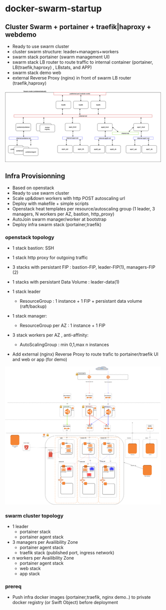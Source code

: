# docker-swarm-startup

## Cluster Swarm + portainer + traefik|haproxy + webdemo
* Ready to use swarm cluster
* cluster swarm structure: leader+managers+workers
* swarm stack portainer (swarm management UI)
* swarm stack LB router to route traffic to internal container (portainer, LB(traefik,haproxy) , LBstats, and APP)
* swarm stack demo web
* external Reverse Proxy (nginx) in front of swarm LB router (traefik,haproxy)

![docs/swarm-startup-swarm-container-network.png](docs/swarm-startup-swarm-container-network.png)

## Infra Provisionning

* Based on openstack
* Ready to use swarm cluster
* Scale up&down workers with http POST autoscaling url
* Deploy with makefile + simple scripts
* Openstack heat templates per resource/autoscaling group (1 leader, 3 managers, N workers per AZ, bastion, http_proxy)
* AutoJoin swarm manager/worker at bootstrap
* Deploy infra swarm stack (portainer,traefik)

### openstack topology
* 1 stack bastion: SSH
* 1 stack http proxy for outgoing traffic
* 3 stacks with persistant FIP : bastion-FIP, leader-FIP(1), managers-FIP (2)
* 1 stacks with persistant Data Volume : leader-data(1)
* 1 stack leader
  * ResourceGroup : 1 instance + 1 FIP + persistant data volume (raft/backup)
* 1 stack manager:
  * ResourceGroup per AZ : 1 instance + 1 FIP
* 3 stack workers per AZ , anti-affinity:
  * AutoScalingGroup : min 0,1,max n instances

* Add external (nginx) Reverse Proxy to route trafic to portainer/traefik UI and web or app (for demo)

![docs/swarm-startup-swarm-cluster-openstack.png](docs/swarm-startup-swarm-cluster-openstack.png)

### swarm cluster topology
* 1 leader
  * portainer stack
  * portainer agent stack
* 3 managers per Availibility Zone
  * portainer agent stack
  * traefik stack (published port, ingress network)
* n workers per Availibility Zone
  * portainer agent stack
  * web stack
  * app stack

### prereq

* Push infra docker images (portainer,traefik, nginx demo..) to private docker registry (or Swift Object) before deployment
